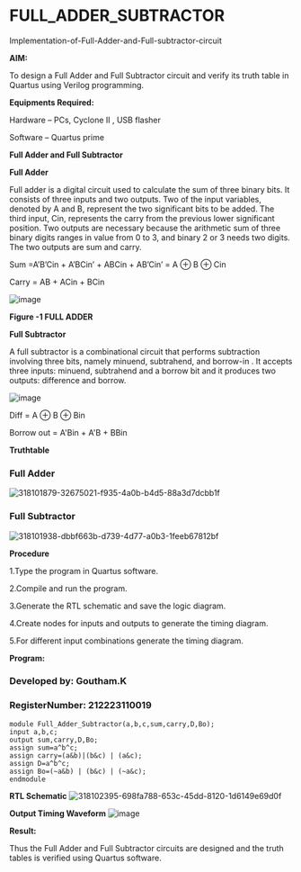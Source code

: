 # FULL_ADDER_SUBTRACTOR

Implementation-of-Full-Adder-and-Full-subtractor-circuit

**AIM:**

To design a Full Adder and Full Subtractor circuit and verify its truth table in Quartus using Verilog programming.

**Equipments Required:**

Hardware – PCs, Cyclone II , USB flasher

Software – Quartus prime

**Full Adder and Full Subtractor**

**Full Adder**

Full adder is a digital circuit used to calculate the sum of three binary bits. It consists of three inputs and two outputs. Two of the input variables, denoted by A and B, represent the two significant bits to be added. The third input, Cin, represents the carry from the previous lower significant position. Two outputs are necessary because the arithmetic sum of three binary digits ranges in value from 0 to 3, and binary 2 or 3 needs two digits. The two outputs are sum and carry.

Sum =A’B’Cin + A’BCin’ + ABCin + AB’Cin’ = A ⊕ B ⊕ Cin 

Carry = AB + ACin + BCin

![image](https://github.com/naavaneetha/FULL_ADDER_SUBTRACTOR/assets/154305477/0f30ba51-5ffb-4198-845f-18e054f675e7)

**Figure -1 FULL ADDER**

**Full Subtractor**

A full subtractor is a combinational circuit that performs subtraction involving three bits, namely minuend, subtrahend, and borrow-in . It accepts three inputs: minuend, subtrahend and a borrow bit and it produces two outputs: difference and borrow.

![image](https://github.com/naavaneetha/FULL_ADDER_SUBTRACTOR/assets/154305477/02b24f51-ab51-4304-9ad6-7b81ffc1ead5)

Diff = A ⊕ B ⊕ Bin 

Borrow out = A'Bin + A'B + BBin

**Truthtable**
### Full Adder
![318101879-32675021-f935-4a0b-b4d5-88a3d7dcbb1f](https://github.com/Goutham2306/FULL_ADDER_SUBTRACTOR/assets/138971154/2f3b346b-2310-417d-b44c-bdbb8d88dec0)
### Full Subtractor
![318101938-dbbf663b-d739-4d77-a0b3-1feeb67812bf](https://github.com/Goutham2306/FULL_ADDER_SUBTRACTOR/assets/138971154/de5f2912-88e4-42bf-b9f8-46ae273de7ea)

**Procedure**

1.Type the program in Quartus software.

2.Compile and run the program.

3.Generate the RTL schematic and save the logic diagram.

4.Create nodes for inputs and outputs to generate the timing diagram.

5.For different input combinations generate the timing diagram.

**Program:**

### Developed by: Goutham.K
### RegisterNumber: 212223110019
```
module Full_Adder_Subtractor(a,b,c,sum,carry,D,Bo);
input a,b,c;
output sum,carry,D,Bo;
assign sum=a^b^c;
assign carry=(a&b)|(b&c) | (a&c);
assign D=a^b^c;
assign Bo=(~a&b) | (b&c) | (~a&c);
endmodule
```

**RTL Schematic**
![318102395-698fa788-653c-45dd-8120-1d6149e69d0f](https://github.com/Goutham2306/FULL_ADDER_SUBTRACTOR/assets/138971154/9668400a-d417-4ec2-9af5-c1b2a30cb8ca)


**Output Timing Waveform**
![image](https://github.com/Goutham2306/FULL_ADDER_SUBTRACTOR/assets/138971154/7371718c-ca0d-4cc9-b300-f10376af85a8)


**Result:**

Thus the Full Adder and Full Subtractor circuits are designed and the truth tables is verified using Quartus software.



